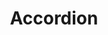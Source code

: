 ---
layout: pattern.njk
tags: 
    - lean_de
    - lean_components_de
    - page
key: accordion-lean_de
title: Accordion
parent: components-lean_de
image: lean/overview/accordion.webp
keywords: accordion, collapse, collapsible, details, expand
order: 10
---